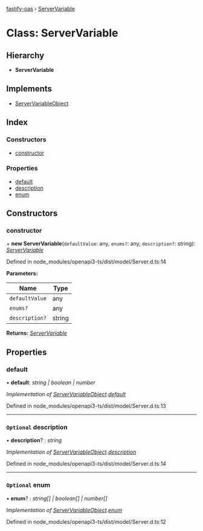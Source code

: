 [fastify-oas](../README.md) › [ServerVariable](servervariable.md)

# Class: ServerVariable

## Hierarchy

* **ServerVariable**

## Implements

* [ServerVariableObject](../interfaces/servervariableobject.md)

## Index

### Constructors

* [constructor](servervariable.md#constructor)

### Properties

* [default](servervariable.md#default)
* [description](servervariable.md#optional-description)
* [enum](servervariable.md#optional-enum)

## Constructors

###  constructor

\+ **new ServerVariable**(`defaultValue`: any, `enums?`: any, `description?`: string): *[ServerVariable](servervariable.md)*

Defined in node_modules/openapi3-ts/dist/model/Server.d.ts:14

**Parameters:**

Name | Type |
------ | ------ |
`defaultValue` | any |
`enums?` | any |
`description?` | string |

**Returns:** *[ServerVariable](servervariable.md)*

## Properties

###  default

• **default**: *string | boolean | number*

*Implementation of [ServerVariableObject](../interfaces/servervariableobject.md).[default](../interfaces/servervariableobject.md#default)*

Defined in node_modules/openapi3-ts/dist/model/Server.d.ts:13

___

### `Optional` description

• **description**? : *string*

*Implementation of [ServerVariableObject](../interfaces/servervariableobject.md).[description](../interfaces/servervariableobject.md#optional-description)*

Defined in node_modules/openapi3-ts/dist/model/Server.d.ts:14

___

### `Optional` enum

• **enum**? : *string[] | boolean[] | number[]*

*Implementation of [ServerVariableObject](../interfaces/servervariableobject.md).[enum](../interfaces/servervariableobject.md#optional-enum)*

Defined in node_modules/openapi3-ts/dist/model/Server.d.ts:12
